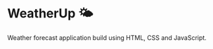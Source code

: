# WeatherUp :sun_behind_small_cloud:	
Weather forecast application build using HTML, CSS and JavaScript.
